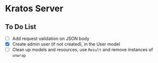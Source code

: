 # Kratos Server

## To Do List

- [ ] Add request validation on JSON body
- [x] Create admin user (if not created), in the User model
- [ ] Clean up models and resources, use `Result` and remove instances of `unwrap`
